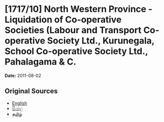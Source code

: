# [1717/10] North Western Province - Liquidation of Co-operative Societies (Labour and Transport Co-operative Society Ltd., Kurunegala, School Co-operative Society Ltd., Pahalagama & C.

**Date:** 2011-08-02

## Original Sources

- [English](https://documents.gov.lk/view/extra-gazettes/2011/8/1717-10_E.pdf)
- [සිංහල](https://documents.gov.lk/view/extra-gazettes/2011/8/1717-10_S.pdf)
- [தமிழ்](https://documents.gov.lk/view/extra-gazettes/2011/8/1717-10_T.pdf)
